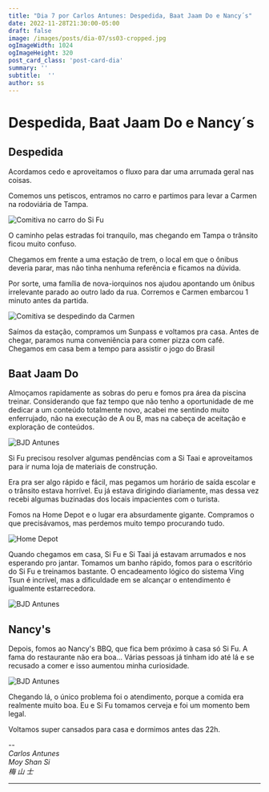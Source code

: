 ```yaml
---
title: "Dia 7 por Carlos Antunes: Despedida, Baat Jaam Do e Nancy´s"
date: 2022-11-28T21:30:00-05:00
draft: false
image: /images/posts/dia-07/ss03-cropped.jpg
ogImageWidth: 1024
ogImageHeight: 320
post_card_class: 'post-card-dia'
summary: ''
subtitle:  ''
author: ss
---
```


# Despedida, Baat Jaam Do e Nancy´s

## Despedida

Acordamos cedo e aproveitamos o fluxo para dar uma arrumada geral nas coisas.

Comemos uns petiscos, entramos no carro e partimos para levar a Carmen na rodoviária de Tampa.

![Comitiva no carro do Si Fu](/images/posts/dia-07/ss01.jpeg)

O caminho pelas estradas foi tranquilo, mas chegando em Tampa o trânsito ficou muito confuso.

Chegamos em frente a uma estação de trem, o local em que o ônibus deveria parar, mas não tinha nenhuma referência e ficamos na dúvida.

Por sorte, uma família de nova-iorquinos nos ajudou apontando um ônibus irrelevante parado ao outro lado da rua. Corremos e Carmen embarcou 1 minuto antes da partida.

![Comitiva se despedindo da Carmen](/images/posts/dia-07/ss05.jpeg)

Saímos da estação, compramos um Sunpass e voltamos pra casa.
Antes de chegar, paramos numa conveniência para comer pizza com café. Chegamos em casa bem a tempo para assistir o jogo do Brasil

## Baat Jaam Do

Almoçamos rapidamente as sobras do peru e fomos pra área da piscina treinar. Considerando que faz tempo que não tenho a oportunidade de me dedicar a um conteúdo totalmente novo, acabei me sentindo muito enferrujado, não na execução de A ou B, mas na cabeça de aceitação e exploração de conteúdos.

![BJD Antunes](/images/posts/dia-07/ss02.jpeg)

Si Fu precisou resolver algumas pendências com a Si Taai e aproveitamos para ir numa loja de materiais de construção.

Era pra ser algo rápido e fácil, mas pegamos um horário de saída escolar e o trânsito estava horrível. Eu já estava dirigindo diariamente, mas dessa vez recebi algumas buzinadas dos locais impacientes com o turista.

Fomos na Home Depot e o lugar era absurdamente gigante. Compramos o que precisávamos, mas perdemos muito tempo procurando tudo.

![Home Depot](/images/posts/dia-07/home-depot.webp)

Quando chegamos em casa, Si Fu e Si Taai já estavam arrumados e nos esperando pro jantar. Tomamos um banho rápido, fomos para o escritório do Si Fu e treinamos bastante. O encadeamento lógico do sistema Ving Tsun é incrível, mas a dificuldade em se alcançar o entendimento é igualmente estarrecedora.

![BJD Antunes](/images/posts/dia-07/ss03.jpeg)

## Nancy's

Depois, fomos ao Nancy's BBQ, que fica bem próximo à casa só Si Fu.
A fama do restaurante não era boa... Várias pessoas já tinham ido até lá e se recusado a comer e isso aumentou minha curiosidade.

![BJD Antunes](/images/posts/dia-07/ss04.jpeg)

Chegando lá, o único problema foi o atendimento, porque a comida era realmente muito boa. Eu e Si Fu tomamos cerveja e foi um momento bem legal.

Voltamos super cansados para casa e dormimos antes das 22h.


--  
_Carlos Antunes_  
_Moy Shan Si_  
_梅 山 士_  

***